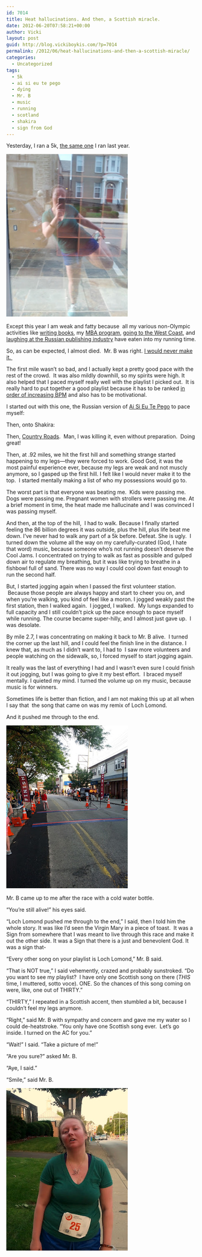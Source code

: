 ```yaml
---
id: 7014
title: Heat hallucinations. And then, a Scottish miracle.
date: 2012-06-20T07:58:21+00:00
author: Vicki
layout: post
guid: http://blog.vickiboykis.com/?p=7014
permalink: /2012/06/heat-hallucinations-and-then-a-scottish-miracle/
categories:
  - Uncategorized
tags:
  - 5k
  - ai si eu te pego
  - dying
  - Mr. B
  - music
  - running
  - scotland
  - shakira
  - sign from God
---
```

Yesterday, I ran a 5k, <a href="http://blog.vickiboykis.com/2011/06/on-running-shoes-and-revenge/" target="_blank">the same one</a> I ran last year.

[<img class="aligncenter size-full wp-image-7015" title="IMG_20120619_184401" src="https://raw.githubusercontent.com/veekaybee/wlb/gh-pages/assets/images/2012/06/IMG_20120619_184401.jpg" alt="" width="322" height="429" />](https://raw.githubusercontent.com/veekaybee/wlb/gh-pages/assets/images/2012/06/IMG_20120619_184401.jpg)

Except this year I am weak and fatty because  all my various non-Olympic activities like <a href="http://blog.vickiboykis.com/2012/06/why-do-i-do-this-to-myself/" target="_blank">writing books</a>, my <a href="http://blog.vickiboykis.com/2012/05/i-basically-just-paid-myself-eight-cents-an-hour-to-learn-that-i-dont-need-an-mba/" target="_blank">MBA program</a>, <a href="http://blog.vickiboykis.com/2012/06/seattle-and-portland/" target="_blank">going to the West Coast</a>, and <a href="http://blog.vickiboykis.com/2012/04/i-found-another-russian-thing-that-is-terrible-for-everyone-russian-childrens-books/" target="_blank">laughing at the Russian publishing industry</a> have eaten into my running time.

So, as can be expected, I almost died.  Mr. B was right. <a href="http://blog.vickiboykis.com/2012/05/mr-b-and-i-are-prepared-for-anything-anything-being-either-pogroms-or-the-siege-of-leningrad/" target="_blank">I would never make it. </a>

The first mile wasn&#8217;t so bad, and I actually kept a pretty good pace with the rest of the crowd.  It was also mildly downhill, so my spirits were high. It also helped that I paced myself really well with the playlist I picked out.  It is really hard to put together a good playlist because it has to be ranked <a href="http://run2r.com/Technical+linking-bpm-to-running-speed.aspx" target="_blank">in order of increasing BPM</a> and also has to be motivational.

I started out with this one, the Russian version of <a href="www.youtube.com/watch?v=hcm55lU9knw" target="_blank">Ai Si Eu Te Pego</a> to pace myself:



Then, onto Shakira:



Then, <a href="http://grooveshark.com/s/Country+Roads/3sE2R2?src=5" target="_blank">Country Roads</a>.  Man, I was killing it, even without preparation.  Doing great!

Then, at .92 miles, we hit the first hill and something strange started happening to my legs—they were forced to work. Good God, it was the most painful experience ever, because my legs are weak and not muscly anymore, so I gasped up the first hill. I felt like I would never make it to the top.  I started mentally making a list of who my possessions would go to.

The worst part is that everyone was beating me.  Kids were passing me. Dogs were passing me. Pregnant women with strollers were passing me. At a brief moment in time, the heat made me hallucinate and I was convinced I was passing myself.

And then, at the top of the hill,  I had to walk. Because I finally started feeling the 86 billion degrees it was outside, plus the hill, plus life beat me down. I&#8217;ve never had to walk any part of a 5k before. Defeat. She is ugly.  I turned down the volume all the way on my carefully-curated (God, I hate that word) music, because someone who&#8217;s not running doesn&#8217;t deserve the Cool Jams. I concentrated on trying to walk as fast as possible and gulped down air to regulate my breathing, but it was like trying to breathe in a fishbowl full of sand. There was no way I could cool down fast enough to run the second half.

But, I started jogging again when I passed the first volunteer station.  Because those people are always happy and start to cheer you on, and when you&#8217;re walking, you kind of feel like a moron. I jogged weakly past the first station, then I walked again.  I jogged, I walked.  My lungs expanded to full capacity and I still couldn&#8217;t pick up the pace enough to pace myself while running. The course became super-hilly, and I almost just gave up.  I was desolate.

By mile 2.7, I was concentrating on making it back to Mr. B alive.  I turned the corner up the last hill, and I could feel the finish line in the distance. I knew that, as much as I didn&#8217;t want to, I had to  I saw more volunteers and people watching on the sidewalk, so, I forced myself to start jogging again.

It really was the last of everything I had and I wasn&#8217;t even sure I could finish it out jogging, but I was going to give it my best effort.  I braced myself mentally. I quieted my mind. I turned the volume up on my music, because music is for winners.

Sometimes life is better than fiction, and I am not making this up at all when I say that  the song that came on was my remix of Loch Lomond.



And it pushed me through to the end.

[<img class="aligncenter size-full wp-image-7017" title="IMG_20120619_194003" src="https://raw.githubusercontent.com/veekaybee/wlb/gh-pages/assets/images/2012/06/IMG_20120619_194003.jpg" alt="" width="322" height="430" />](https://raw.githubusercontent.com/veekaybee/wlb/gh-pages/assets/images/2012/06/IMG_20120619_194003.jpg)

Mr. B came up to me after the race with a cold water bottle.

&#8220;You&#8217;re still alive!&#8221; his eyes said.

&#8220;Loch Lomond pushed me through to the end,&#8221; I said, then I told him the whole story. It was like I&#8217;d seen the Virgin Mary in a piece of toast.  It was a Sign from somewhere that I was meant to live through this race and make it out the other side. It was a Sign that there is a just and benevolent God. It was a sign that-

&#8220;Every other song on your playlist is Loch Lomond,&#8221; Mr. B said.

&#8220;That is NOT true,&#8221; I said vehemently, crazed and probably sunstroked. &#8220;Do you want to see my playlist?  I have only one Scottish song on there (_THIS_ time, I muttered, sotto voce). ONE. So the chances of this song coming on were, like, one out of THIRTY.&#8221;

&#8220;THIRTY,&#8221; I repeated in a Scottish accent, then stumbled a bit, because I couldn&#8217;t feel my legs anymore.

&#8220;Right,&#8221; said Mr. B with sympathy and concern and gave me my water so I could de-heatstroke. &#8220;You only have one Scottish song ever.  Let&#8217;s go inside. I turned on the AC for you.&#8221;

&#8220;Wait!&#8221; I said. &#8220;Take a picture of me!&#8221;

&#8220;Are you sure?&#8221; asked Mr. B.

&#8220;Aye, I said.&#8221;

&#8220;Smile,&#8221; said Mr. B.

[<img class="aligncenter size-full wp-image-7016" title="eww" src="https://raw.githubusercontent.com/veekaybee/wlb/gh-pages/assets/images/2012/06/eww.jpg" alt="" width="322" height="429" />](https://raw.githubusercontent.com/veekaybee/wlb/gh-pages/assets/images/2012/06/eww.jpg)

&nbsp;

&nbsp;